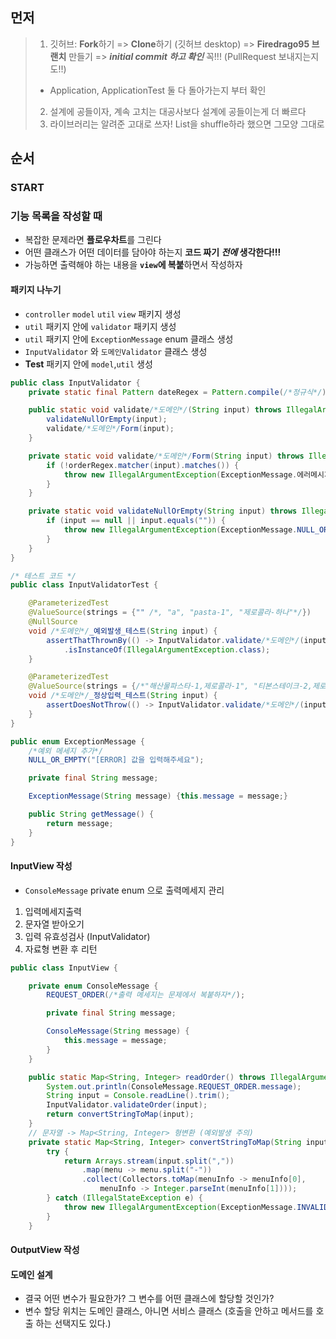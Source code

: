 ## 먼저

> 1. 깃허브: **Fork**하기 => **Clone**하기 (깃허브 desktop) => **Firedrago95 브랜치** 만들기 => **_initial commit 하고 확인_** 꼭!!! (PullRequest 보내지는지도!!)
> - Application, ApplicationTest 둘 다 돌아가는지 부터 확인
> 2. 설계에 공들이자, 계속 고치는 대공사보다 설계에 공들이는게 더 빠르다
> 3. 라이브러리는 알려준 고대로 쓰자! List<String>을 shuffle하라 했으면 그모양 그대로

## 순서

### START

### 기능 목록을 작성할 때

- 복잡한 문제라면 **플로우차트**를 그린다
- 어떤 클래스가 어떤 데이터를 담아야 하는지 **코드 짜기 _전에_ 생각한다!!!**
- 가능하면 출력해야 하는 내용을 **`view`에 복붙**하면서 작성하자

#### 패키지 나누기

- `controller` `model` `util` `view` 패키지 생성
- `util` 패키지 안에 `validator` 패키지 생성
- `util` 패키지 안에 `ExceptionMessage` enum 클래스 생성
- `InputValidator` 와 `도메인Validator` 클래스 생성
- **Test** 패키지 안에 `model`,`util` 생성
```java
public class InputValidator {
    private static final Pattern dateRegex = Pattern.compile(/*정규식*/);

    public static void validate/*도메인*/(String input) throws IllegalArgumentException {
        validateNullOrEmpty(input);
        validate/*도메인*/Form(input);
    }

    private static void validate/*도메인*/Form(String input) throws IllegalArgumentException {
        if (!orderRegex.matcher(input).matches()) {
            throw new IllegalArgumentException(ExceptionMessage.에러메시지.getMessage());
        }
    }

    private static void validateNullOrEmpty(String input) throws IllegalArgumentException {
        if (input == null || input.equals("")) {
            throw new IllegalArgumentException(ExceptionMessage.NULL_OR_EMPTY.getMessage());
        }
    }
}

/* 테스트 코드 */
public class InputValidatorTest {

    @ParameterizedTest
    @ValueSource(strings = {"" /*, "a", "pasta-1", "제로콜라-하나"*/})
    @NullSource
    void /*도메인*/_예외발생_테스트(String input) {
        assertThatThrownBy(() -> InputValidator.validate/*도메인*/(input))
            .isInstanceOf(IllegalArgumentException.class);
    }

    @ParameterizedTest
    @ValueSource(strings = {/*"해산물파스타-1,제로콜라-1", "티본스테이크-2,제로콜라-1,해산물파스타-2"*/})
    void /*도메인*/_정상입력_테스트(String input) {
        assertDoesNotThrow(() -> InputValidator.validate/*도메인*/(input));
    }
}
```
```java
public enum ExceptionMessage {
    /*예외 메세지 추가*/
    NULL_OR_EMPTY("[ERROR] 값을 입력해주세요");

    private final String message;

    ExceptionMessage(String message) {this.message = message;}

    public String getMessage() {
        return message;
    }
}

```

#### InputView 작성

- `ConsoleMessage` private enum 으로 출력메세지 관리
1. 입력메세지출력
2. 문자열 받아오기
3. 입력 유효성검사 (InputValidator)
4. 자료형 변환 후 리턴
```java
public class InputView {

    private enum ConsoleMessage {
        REQUEST_ORDER(/*출력 메세지는 문제에서 복붙하자*/);

        private final String message;

        ConsoleMessage(String message) {
            this.message = message;
        }
    }

    public static Map<String, Integer> readOrder() throws IllegalArgumentException {
        System.out.println(ConsoleMessage.REQUEST_ORDER.message);
        String input = Console.readLine().trim();
        InputValidator.validateOrder(input);
        return convertStringToMap(input);
    }
    // 문자열 -> Map<String, Integer> 형변환 (예외발생 주의)
    private static Map<String, Integer> convertStringToMap(String input) {
        try {
            return Arrays.stream(input.split(","))
                .map(menu -> menu.split("-"))
                .collect(Collectors.toMap(menuInfo -> menuInfo[0],
                    menuInfo -> Integer.parseInt(menuInfo[1])));
        } catch (IllegalStateException e) {
            throw new IllegalArgumentException(ExceptionMessage.INVALID_ORDER.getMessage());
        }
    }
```
#### OutputView 작성

#### 도메인 설계
- 결국 어떤 변수가 필요한가? 그 변수를 어떤 클래스에 할당할 것인가?
- 변수 할당 위치는 도메인 클래스, 아니면 서비스 클래스 (호출을 안하고 메서드를 호출 하는 선택지도 있다.)
